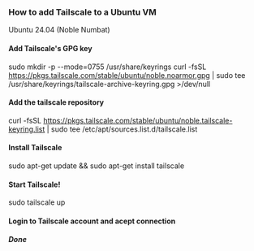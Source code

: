 ### How to add Tailscale to a Ubuntu VM

Ubuntu 24.04 (Noble Numbat)

#### Add Tailscale's GPG key
sudo mkdir -p --mode=0755 /usr/share/keyrings
curl -fsSL https://pkgs.tailscale.com/stable/ubuntu/noble.noarmor.gpg | sudo tee /usr/share/keyrings/tailscale-archive-keyring.gpg >/dev/null

#### Add the tailscale repository
curl -fsSL https://pkgs.tailscale.com/stable/ubuntu/noble.tailscale-keyring.list | sudo tee /etc/apt/sources.list.d/tailscale.list

#### Install Tailscale
sudo apt-get update && sudo apt-get install tailscale

#### Start Tailscale!
sudo tailscale up

#### Login to Tailscale account and acept connection
##### Done